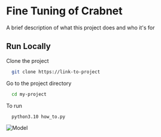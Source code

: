 # Fine Tuning of Crabnet 

A brief description of what this project does and who it's for


## Run Locally

Clone the project

```bash
  git clone https://link-to-project
```

Go to the project directory

```bash
  cd my-project
```

To run 

```bash
  python3.10 how_to.py
```

![Model](https://github.com/liudakl/fine_tuning_papers/blob/main/paper/ParAIsite.png)
